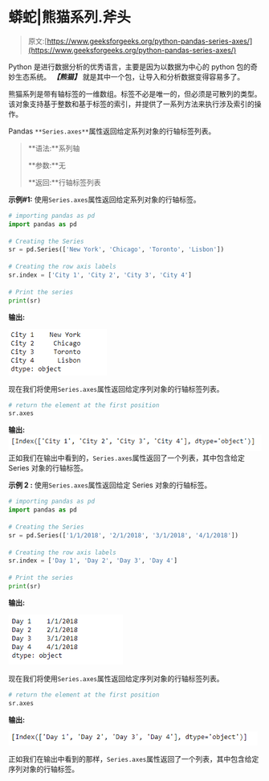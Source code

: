 # 蟒蛇|熊猫系列.斧头

> 原文:[https://www.geeksforgeeks.org/python-pandas-series-axes/](https://www.geeksforgeeks.org/python-pandas-series-axes/)

Python 是进行数据分析的优秀语言，主要是因为以数据为中心的 python 包的奇妙生态系统。 ***【熊猫】*** 就是其中一个包，让导入和分析数据变得容易多了。

熊猫系列是带有轴标签的一维数组。标签不必是唯一的，但必须是可散列的类型。该对象支持基于整数和基于标签的索引，并提供了一系列方法来执行涉及索引的操作。

Pandas `**Series.axes**`属性返回给定系列对象的行轴标签列表。

> **语法:**系列轴
> 
> **参数:**无
> 
> **返回:**行轴标签列表

**示例#1:** 使用`Series.axes`属性返回给定系列对象的行轴标签。

```py
# importing pandas as pd
import pandas as pd

# Creating the Series
sr = pd.Series(['New York', 'Chicago', 'Toronto', 'Lisbon'])

# Creating the row axis labels
sr.index = ['City 1', 'City 2', 'City 3', 'City 4'] 

# Print the series
print(sr)
```

**输出:**

![](img/4b2772771d6fb5d72c2864e9efa9f66a.png)

现在我们将使用`Series.axes`属性返回给定序列对象的行轴标签列表。

```py
# return the element at the first position
sr.axes
```

**输出:**
![](img/5a4efdd2396bb8317234e741890b73b4.png)
正如我们在输出中看到的，`Series.axes`属性返回了一个列表，其中包含给定 Series 对象的行轴标签。

**示例 2 :** 使用`Series.axes`属性返回给定 Series 对象的行轴标签。

```py
# importing pandas as pd
import pandas as pd

# Creating the Series
sr = pd.Series(['1/1/2018', '2/1/2018', '3/1/2018', '4/1/2018'])

# Creating the row axis labels
sr.index = ['Day 1', 'Day 2', 'Day 3', 'Day 4']

# Print the series
print(sr)
```

**输出:**

![](img/a519278b0c944bba68cf9df8e3566a3b.png)

现在我们将使用`Series.axes`属性返回给定序列对象的行轴标签列表。

```py
# return the element at the first position
sr.axes
```

**输出:**

![](img/437b76609d5ba75eb0f855b34c44cc6a.png)

正如我们在输出中看到的那样，`Series.axes`属性返回了一个列表，其中包含给定序列对象的行轴标签。